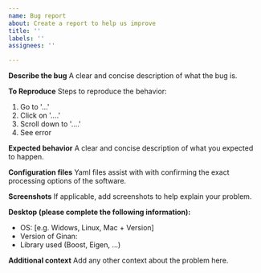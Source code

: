 ```yaml
---
name: Bug report
about: Create a report to help us improve
title: ''
labels: ''
assignees: ''

---
```


**Describe the bug**
A clear and concise description of what the bug is.

**To Reproduce**
Steps to reproduce the behavior:
1. Go to '...'
2. Click on '....'
3. Scroll down to '....'
4. See error

**Expected behavior**
A clear and concise description of what you expected to happen.

**Configuration files**
Yaml files assist with with confirming the exact processing options of the software.

**Screenshots**
If applicable, add screenshots to help explain your problem.

**Desktop (please complete the following information):**
- OS: [e.g. Widows, Linux, Mac + Version]
- Version of Ginan:
- Library used (Boost, Eigen, ...)

**Additional context**
Add any other context about the problem here.
